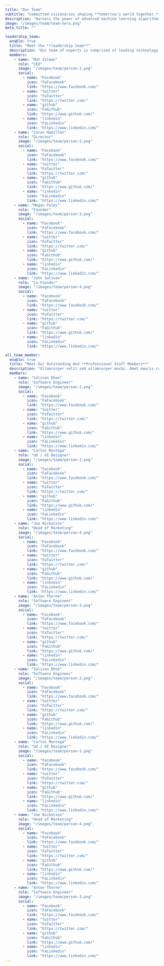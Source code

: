 ```yaml
---
title: "Our Team"
subtitle: "Committed visionaries shaping **tomorrow's world together.**"
description: "Harness the power of advanced machine learning algorithms, real-time data analytics, and seamless workflow optimization to precisely identify opportunities and challenges in your business."
image: "/images/team/team-hero.png"
meta_title: ""

leadership_team:
  enable: true
  title: "Meet the **leadership team**"
  description: "Our team of experts is comprised of leading technology experts, data scientists, and business analysts. They are experts in their fields and are passionate about what they do."
  members:
    - name: "Mat Zalman"
      role: "CEO"
      image: "/images/team/person-1.png"
      social:
        - name: "Facebook"
          icon: "FaFacebook"
          link: "https://www.facebook.com/"
        - name: "twitter"
          icon: "FaTwitter"
          link: "https://twitter.com/"
        - name: "github"
          icon: "FaGithub"
          link: "https://www.github.com/"
        - name: "linkedin"
          icon: "FaLinkedin"
          link: "https://www.linkedin.com/"
    - name: "Caran Hamilton"
      role: "Director"
      image: "/images/team/person-2.png"
      social:
        - name: "Facebook"
          icon: "FaFacebook"
          link: "https://www.facebook.com/"
        - name: "twitter"
          icon: "FaTwitter"
          link: "https://twitter.com/"
        - name: "github"
          icon: "FaGithub"
          link: "https://www.github.com/"
        - name: "linkedin"
          icon: "FaLinkedin"
          link: "https://www.linkedin.com/"
    - name: "Megan Palms"
      role: "Founder"
      image: "/images/team/person-3.png"
      social:
        - name: "Facebook"
          icon: "FaFacebook"
          link: "https://www.facebook.com/"
        - name: "twitter"
          icon: "FaTwitter"
          link: "https://twitter.com/"
        - name: "github"
          icon: "FaGithub"
          link: "https://www.github.com/"
        - name: "linkedin"
          icon: "FaLinkedin"
          link: "https://www.linkedin.com/"
    - name: "John Salivan"
      role: "Co-Founder"
      image: "/images/team/person-4.png"
      social:
        - name: "Facebook"
          icon: "FaFacebook"
          link: "https://www.facebook.com/"
        - name: "twitter"
          icon: "FaTwitter"
          link: "https://twitter.com/"
        - name: "github"
          icon: "FaGithub"
          link: "https://www.github.com/"
        - name: "linkedin"
          icon: "FaLinkedin"
          link: "https://www.linkedin.com/"

all_team_member:
  enable: true
  title: "Meet Our Outstanding And **Professional Staff Members**"
  description: "Ullamcorper velit sed ullamcorper morbi. Amet mauris commodo quis imperdiet massa tincidunt nunc pulvinar. Suspendisse in est ante in nibh mauris cursus. Sed felis consectetur."
  members:
    - name: "Salivan Dhoe"
      role: "Software Engineer"
      image: "/images/team/person-2.png"
      social:
        - name: "Facebook"
          icon: "FaFacebook"
          link: "https://www.facebook.com/"
        - name: "twitter"
          icon: "FaTwitter"
          link: "https://twitter.com/"
        - name: "github"
          icon: "FaGithub"
          link: "https://www.github.com/"
        - name: "linkedin"
          icon: "FaLinkedin"
          link: "https://www.linkedin.com/"
    - name: "Carlos Montega"
      role: "UX / UI Designer"
      image: "/images/team/person-1.png"
      social:
        - name: "Facebook"
          icon: "FaFacebook"
          link: "https://www.facebook.com/"
        - name: "twitter"
          icon: "FaTwitter"
          link: "https://twitter.com/"
        - name: "github"
          icon: "FaGithub"
          link: "https://www.github.com/"
        - name: "linkedin"
          icon: "FaLinkedin"
          link: "https://www.linkedin.com/"
    - name: "Joe Nickalson"
      role: "Head of Marketing"
      image: "/images/team/person-4.png"
      social:
        - name: "Facebook"
          icon: "FaFacebook"
          link: "https://www.facebook.com/"
        - name: "twitter"
          icon: "FaTwitter"
          link: "https://twitter.com/"
        - name: "github"
          icon: "FaGithub"
          link: "https://www.github.com/"
        - name: "linkedin"
          icon: "FaLinkedin"
          link: "https://www.linkedin.com/"
    - name: "Anton Thorne"
      role: "Software Engineer"
      image: "/images/team/person-3.png"
      social:
        - name: "Facebook"
          icon: "FaFacebook"
          link: "https://www.facebook.com/"
        - name: "twitter"
          icon: "FaTwitter"
          link: "https://twitter.com/"
        - name: "github"
          icon: "FaGithub"
          link: "https://www.github.com/"
        - name: "linkedin"
          icon: "FaLinkedin"
          link: "https://www.linkedin.com/"
    - name: "Salivan Dhoe"
      role: "Software Engineer"
      image: "/images/team/person-2.png"
      social:
        - name: "Facebook"
          icon: "FaFacebook"
          link: "https://www.facebook.com/"
        - name: "twitter"
          icon: "FaTwitter"
          link: "https://twitter.com/"
        - name: "github"
          icon: "FaGithub"
          link: "https://www.github.com/"
        - name: "linkedin"
          icon: "FaLinkedin"
          link: "https://www.linkedin.com/"
    - name: "Carlos Montega"
      role: "UX / UI Designer"
      image: "/images/team/person-1.png"
      social:
        - name: "Facebook"
          icon: "FaFacebook"
          link: "https://www.facebook.com/"
        - name: "twitter"
          icon: "FaTwitter"
          link: "https://twitter.com/"
        - name: "github"
          icon: "FaGithub"
          link: "https://www.github.com/"
        - name: "linkedin"
          icon: "FaLinkedin"
          link: "https://www.linkedin.com/"
    - name: "Joe Nickalson"
      role: "Head of Marketing"
      image: "/images/team/person-4.png"
      social:
        - name: "Facebook"
          icon: "FaFacebook"
          link: "https://www.facebook.com/"
        - name: "twitter"
          icon: "FaTwitter"
          link: "https://twitter.com/"
        - name: "github"
          icon: "FaGithub"
          link: "https://www.github.com/"
        - name: "linkedin"
          icon: "FaLinkedin"
          link: "https://www.linkedin.com/"
    - name: "Anton Thorne"
      role: "Software Engineer"
      image: "/images/team/person-3.png"
      social:
        - name: "Facebook"
          icon: "FaFacebook"
          link: "https://www.facebook.com/"
        - name: "twitter"
          icon: "FaTwitter"
          link: "https://twitter.com/"
        - name: "github"
          icon: "FaGithub"
          link: "https://www.github.com/"
        - name: "linkedin"
          icon: "FaLinkedin"
          link: "https://www.linkedin.com/"
---
```

